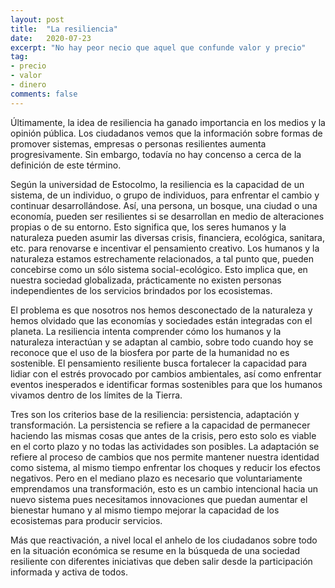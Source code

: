 ```yaml
---
layout: post
title:  "La resiliencia"
date:   2020-07-23
excerpt: "No hay peor necio que aquel que confunde valor y precio"
tag:
- precio 
- valor
- dinero
comments: false
---
```

Últimamente, la idea de resiliencia ha ganado importancia en los medios y la opinión pública. Los ciudadanos vemos que la información sobre formas de promover sistemas, empresas o personas resilientes aumenta progresivamente. Sin embargo, todavía no hay concenso a cerca de la definición de este término. 

Según la universidad de Estocolmo, la resiliencia es la capacidad de un sistema, de un individuo, o grupo de individuos, para enfrentar el cambio y continuar desarrollándose. Así, una persona, un bosque, una ciudad o una economía, pueden ser resilientes si se desarrollan en medio de alteraciones propias o de su entorno. Esto significa que, los seres humanos y la naturaleza pueden asumir las diversas crisis, financiera, ecológica, sanitara, etc. para renovarse e incentivar el pensamiento creativo. Los humanos y la naturaleza estamos estrechamente relacionados, a tal punto que, pueden concebirse como un sólo sistema social-ecológico. Esto implica que, en nuestra sociedad globalizada, prácticamente no existen personas independientes de los servicios brindados por los ecosistemas. 

El problema es que nosotros nos hemos desconectado de la naturaleza y hemos olvidado que las economías y sociedades están integradas con el planeta. La resiliencia intenta comprender cómo los humanos y la naturaleza interactúan y se adaptan al cambio, sobre todo cuando hoy se reconoce que el uso de la biosfera por parte de la humanidad no es sostenible. El pensamiento resiliente busca fortalecer la capacidad para lidiar con el estrés provocado por cambios ambientales, así como enfrentar eventos inesperados e identificar formas sostenibles para que los humanos vivamos dentro de los límites de la Tierra. 

Tres son los criterios base de la resiliencia: persistencia, adaptación y transformación. La persistencia se refiere a la capacidad de permanecer haciendo las mismas cosas que antes de la crisis, pero esto solo es viable en el corto plazo y no todas las actividades son posibles. La adaptación se refiere al proceso de cambios que nos permite mantener nuestra identidad como sistema, al mismo tiempo enfrentar los choques y reducir los efectos negativos. Pero en el mediano plazo es necesario que voluntariamente emprendamos una transformación, esto es un cambio intencional hacia un nuevo sistema pues necesitamos innovaciones que puedan aumentar el bienestar humano y al mismo tiempo mejorar la capacidad de los ecosistemas para producir servicios.

Más que reactivación, a nivel local el anhelo de los ciudadanos sobre todo en la situación económica se resume en la búsqueda de una sociedad resiliente con diferentes iniciativas que deben salir desde la participación informada y activa de todos. 
